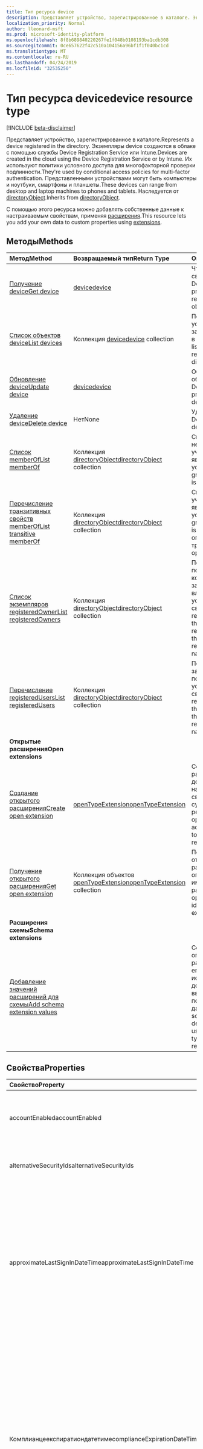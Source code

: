```yaml
---
title: Тип ресурса device
description: Представляет устройство, зарегистрированное в каталоге. Экземпляры device создаются в облаке с помощью службы Device Registration Service или Intune. Их используют политики условного доступа для многофакторной проверки подлинности. Представленными устройствами могут быть компьютеры и ноутбуки, смартфоны и планшеты. Наследуется от directoryObject.
localization_priority: Normal
author: lleonard-msft
ms.prod: microsoft-identity-platform
ms.openlocfilehash: 8f8b689840220267fe1f048b0108193ba1cdb308
ms.sourcegitcommit: 0ce657622f42c510a104156a96bf1f1f040bc1cd
ms.translationtype: MT
ms.contentlocale: ru-RU
ms.lasthandoff: 04/24/2019
ms.locfileid: "32535250"
---
```

# <a name="device-resource-type"></a><span data-ttu-id="61751-107">Тип ресурса device</span><span class="sxs-lookup"><span data-stu-id="61751-107">device resource type</span></span>

[!INCLUDE [beta-disclaimer](../../includes/beta-disclaimer.md)]

<span data-ttu-id="61751-108">Представляет устройство, зарегистрированное в каталоге.</span><span class="sxs-lookup"><span data-stu-id="61751-108">Represents a device registered in the directory.</span></span> <span data-ttu-id="61751-109">Экземпляры device создаются в облаке с помощью службы Device Registration Service или Intune.</span><span class="sxs-lookup"><span data-stu-id="61751-109">Devices are created in the cloud using the Device Registration Service or by Intune.</span></span> <span data-ttu-id="61751-110">Их используют политики условного доступа для многофакторной проверки подлинности.</span><span class="sxs-lookup"><span data-stu-id="61751-110">They're used by conditional access policies for multi-factor authentication.</span></span> <span data-ttu-id="61751-111">Представленными устройствами могут быть компьютеры и ноутбуки, смартфоны и планшеты.</span><span class="sxs-lookup"><span data-stu-id="61751-111">These devices can range from desktop and laptop machines to phones and tablets.</span></span> <span data-ttu-id="61751-112">Наследуется от [directoryObject](directoryobject.md).</span><span class="sxs-lookup"><span data-stu-id="61751-112">Inherits from [directoryObject](directoryobject.md).</span></span>

<span data-ttu-id="61751-113">С помощью этого ресурса можно добавлять собственные данные к настраиваемым свойствам, применяя [расширения](/graph/extensibility-overview).</span><span class="sxs-lookup"><span data-stu-id="61751-113">This resource lets you add your own data to custom properties using [extensions](/graph/extensibility-overview).</span></span>

## <a name="methods"></a><span data-ttu-id="61751-114">Методы</span><span class="sxs-lookup"><span data-stu-id="61751-114">Methods</span></span>

| <span data-ttu-id="61751-115">Метод</span><span class="sxs-lookup"><span data-stu-id="61751-115">Method</span></span>       | <span data-ttu-id="61751-116">Возвращаемый тип</span><span class="sxs-lookup"><span data-stu-id="61751-116">Return Type</span></span>  |<span data-ttu-id="61751-117">Описание</span><span class="sxs-lookup"><span data-stu-id="61751-117">Description</span></span>|
|:---------------|:--------|:----------|
|[<span data-ttu-id="61751-118">Получение device</span><span class="sxs-lookup"><span data-stu-id="61751-118">Get device</span></span>](../api/device-get.md) | [<span data-ttu-id="61751-119">device</span><span class="sxs-lookup"><span data-stu-id="61751-119">device</span></span>](device.md) |<span data-ttu-id="61751-120">Чтение свойств и связей объекта Device.</span><span class="sxs-lookup"><span data-stu-id="61751-120">Read properties and relationships of device object.</span></span>|
|[<span data-ttu-id="61751-121">Список объектов device</span><span class="sxs-lookup"><span data-stu-id="61751-121">List devices</span></span>](../api/device-list.md) | <span data-ttu-id="61751-122">Коллекция [device](device.md)</span><span class="sxs-lookup"><span data-stu-id="61751-122">[device](device.md) collection</span></span>| <span data-ttu-id="61751-123">Получение списка устройств, зарегистрированных в каталоге.</span><span class="sxs-lookup"><span data-stu-id="61751-123">Retrieve a list of devices registered in the directory.</span></span> |
|[<span data-ttu-id="61751-124">Обновление device</span><span class="sxs-lookup"><span data-stu-id="61751-124">Update device</span></span>](../api/device-update.md) | [<span data-ttu-id="61751-125">device</span><span class="sxs-lookup"><span data-stu-id="61751-125">device</span></span>](device.md)  |<span data-ttu-id="61751-126">Обновление свойств объекта Device.</span><span class="sxs-lookup"><span data-stu-id="61751-126">Update the properties of the device object.</span></span> |
|[<span data-ttu-id="61751-127">Удаление device</span><span class="sxs-lookup"><span data-stu-id="61751-127">Delete device</span></span>](../api/device-delete.md) | <span data-ttu-id="61751-128">Нет</span><span class="sxs-lookup"><span data-stu-id="61751-128">None</span></span> |<span data-ttu-id="61751-129">Удаление объекта Device.</span><span class="sxs-lookup"><span data-stu-id="61751-129">Delete the device object.</span></span> |
|[<span data-ttu-id="61751-130">Список memberOf</span><span class="sxs-lookup"><span data-stu-id="61751-130">List memberOf</span></span>](../api/device-list-memberof.md) |<span data-ttu-id="61751-131">Коллекция [directoryObject](directoryobject.md)</span><span class="sxs-lookup"><span data-stu-id="61751-131">[directoryObject](directoryobject.md) collection</span></span>| <span data-ttu-id="61751-132">Список групп, непосредственным участником которых является устройство.</span><span class="sxs-lookup"><span data-stu-id="61751-132">List the groups that the device is a direct member of.</span></span> |
|[<span data-ttu-id="61751-133">Перечисление транзитивных свойств memberOf</span><span class="sxs-lookup"><span data-stu-id="61751-133">List transitive memberOf</span></span>](../api/device-list-transitivememberof.md) |<span data-ttu-id="61751-134">Коллекция [directoryObject](directoryobject.md)</span><span class="sxs-lookup"><span data-stu-id="61751-134">[directoryObject](directoryobject.md) collection</span></span>| <span data-ttu-id="61751-135">Список групп, участником которых является устройство.</span><span class="sxs-lookup"><span data-stu-id="61751-135">List the groups that the device is a member of.</span></span> <span data-ttu-id="61751-136">Эта операция является транзитивным.</span><span class="sxs-lookup"><span data-stu-id="61751-136">This operation is transitive.</span></span> |
|[<span data-ttu-id="61751-137">Список экземпляров registeredOwner</span><span class="sxs-lookup"><span data-stu-id="61751-137">List registeredOwners</span></span>](../api/device-list-registeredowners.md) |<span data-ttu-id="61751-138">Коллекция [directoryObject](directoryobject.md)</span><span class="sxs-lookup"><span data-stu-id="61751-138">[directoryObject](directoryobject.md) collection</span></span>| <span data-ttu-id="61751-139">Получение пользователей, которые относятся к зарегистрированным владельцам устройства, из свойства навигации registeredOwners.</span><span class="sxs-lookup"><span data-stu-id="61751-139">Get the users that are registered owners of the device from the registeredOwners navigation property.</span></span>|
|[<span data-ttu-id="61751-140">Перечисление registeredUsers</span><span class="sxs-lookup"><span data-stu-id="61751-140">List registeredUsers</span></span>](../api/device-list-registeredusers.md) |<span data-ttu-id="61751-141">Коллекция [directoryObject](directoryobject.md)</span><span class="sxs-lookup"><span data-stu-id="61751-141">[directoryObject](directoryobject.md) collection</span></span>| <span data-ttu-id="61751-142">Получение зарегистрированных пользователей устройства из свойства навигации registeredUsers.</span><span class="sxs-lookup"><span data-stu-id="61751-142">Get the registered users of the device from the registeredUsers navigation property.</span></span>|
|<span data-ttu-id="61751-143">**Открытые расширения**</span><span class="sxs-lookup"><span data-stu-id="61751-143">**Open extensions**</span></span>| | |
|[<span data-ttu-id="61751-144">Создание открытого расширения</span><span class="sxs-lookup"><span data-stu-id="61751-144">Create open extension</span></span>](../api/opentypeextension-post-opentypeextension.md) |[<span data-ttu-id="61751-145">openTypeExtension</span><span class="sxs-lookup"><span data-stu-id="61751-145">openTypeExtension</span></span>](opentypeextension.md)| <span data-ttu-id="61751-146">Создание открытого расширения и добавление настраиваемых свойств в новый или существующий ресурс.</span><span class="sxs-lookup"><span data-stu-id="61751-146">Create an open extension and add custom properties to a new or existing resource.</span></span>|
|[<span data-ttu-id="61751-147">Получение открытого расширения</span><span class="sxs-lookup"><span data-stu-id="61751-147">Get open extension</span></span>](../api/opentypeextension-get.md) |<span data-ttu-id="61751-148">Коллекция объектов [openTypeExtension](opentypeextension.md)</span><span class="sxs-lookup"><span data-stu-id="61751-148">[openTypeExtension](opentypeextension.md) collection</span></span>| <span data-ttu-id="61751-149">Получение открытого расширения, определяемого именем расширения.</span><span class="sxs-lookup"><span data-stu-id="61751-149">Get an open extension identified by the extension name.</span></span>|
|<span data-ttu-id="61751-150">**Расширения схемы**</span><span class="sxs-lookup"><span data-stu-id="61751-150">**Schema extensions**</span></span>| | |
|[<span data-ttu-id="61751-151">Добавление значений расширений для схемы</span><span class="sxs-lookup"><span data-stu-id="61751-151">Add schema extension values</span></span>](/graph/extensibility-schema-groups) || <span data-ttu-id="61751-152">Создание определения расширения схемы и его дальнейшее использование для добавления в ресурс введенных пользовательских данных.</span><span class="sxs-lookup"><span data-stu-id="61751-152">Create a schema extension definition and then use it to add custom typed data to a resource.</span></span>|

## <a name="properties"></a><span data-ttu-id="61751-153">Свойства</span><span class="sxs-lookup"><span data-stu-id="61751-153">Properties</span></span>
| <span data-ttu-id="61751-154">Свойство</span><span class="sxs-lookup"><span data-stu-id="61751-154">Property</span></span>     | <span data-ttu-id="61751-155">Тип</span><span class="sxs-lookup"><span data-stu-id="61751-155">Type</span></span>   |<span data-ttu-id="61751-156">Описание</span><span class="sxs-lookup"><span data-stu-id="61751-156">Description</span></span>|
|:---------------|:--------|:----------|
|<span data-ttu-id="61751-157">accountEnabled</span><span class="sxs-lookup"><span data-stu-id="61751-157">accountEnabled</span></span>|<span data-ttu-id="61751-158">Boolean</span><span class="sxs-lookup"><span data-stu-id="61751-158">Boolean</span></span>| <span data-ttu-id="61751-159">Если учетная запись обеспечена — значение **true**, в противном случае — **false**.</span><span class="sxs-lookup"><span data-stu-id="61751-159">**true** if the account is enabled; otherwise, **false**.</span></span> <span data-ttu-id="61751-160">значение по умолчанию — true.</span><span class="sxs-lookup"><span data-stu-id="61751-160">default is true.</span></span>|
|<span data-ttu-id="61751-161">alternativeSecurityIds</span><span class="sxs-lookup"><span data-stu-id="61751-161">alternativeSecurityIds</span></span>|<span data-ttu-id="61751-162">Коллекция alternativeSecurityId</span><span class="sxs-lookup"><span data-stu-id="61751-162">alternativeSecurityId collection</span></span>| <span data-ttu-id="61751-163">Только для внутреннего использования.</span><span class="sxs-lookup"><span data-stu-id="61751-163">For internal use only.</span></span> <span data-ttu-id="61751-164">Значение NULL не допускается.</span><span class="sxs-lookup"><span data-stu-id="61751-164">Not nullable.</span></span> |
|<span data-ttu-id="61751-165">approximateLastSignInDateTime</span><span class="sxs-lookup"><span data-stu-id="61751-165">approximateLastSignInDateTime</span></span>|<span data-ttu-id="61751-166">DateTimeOffset</span><span class="sxs-lookup"><span data-stu-id="61751-166">DateTimeOffset</span></span>| <span data-ttu-id="61751-167">Тип timestamp представляет сведения о дате и времени с использованием формата ISO 8601 и всегда задается в формате UTC.</span><span class="sxs-lookup"><span data-stu-id="61751-167">The timestamp type represents date and time information using ISO 8601 format and is always in UTC time.</span></span> <span data-ttu-id="61751-168">Например, значение полуночи 1 января 2014 г. в формате UTC выглядит так: `'2014-01-01T00:00:00Z'`.</span><span class="sxs-lookup"><span data-stu-id="61751-168">For example, midnight UTC on Jan 1, 2014 would look like this: `'2014-01-01T00:00:00Z'`.</span></span> <span data-ttu-id="61751-169">Только для чтения.</span><span class="sxs-lookup"><span data-stu-id="61751-169">Read-only.</span></span> |
|<span data-ttu-id="61751-170">Комплианцеекспиратиондатетиме</span><span class="sxs-lookup"><span data-stu-id="61751-170">complianceExpirationDateTime</span></span>|<span data-ttu-id="61751-171">DateTimeOffset</span><span class="sxs-lookup"><span data-stu-id="61751-171">DateTimeOffset</span></span>| <span data-ttu-id="61751-172">Временная метка, в которой устройство больше не считается совместимым.</span><span class="sxs-lookup"><span data-stu-id="61751-172">The timestamp when the device is no longer deemed compliant.</span></span> <span data-ttu-id="61751-173">Тип timestamp представляет сведения о дате и времени с использованием формата ISO 8601 и всегда задается в формате UTC.</span><span class="sxs-lookup"><span data-stu-id="61751-173">The timestamp type represents date and time information using ISO 8601 format and is always in UTC time.</span></span> <span data-ttu-id="61751-174">Например, значение полуночи 1 января 2014 г. в формате UTC выглядит так: `'2014-01-01T00:00:00Z'`.</span><span class="sxs-lookup"><span data-stu-id="61751-174">For example, midnight UTC on Jan 1, 2014 would look like this: `'2014-01-01T00:00:00Z'`.</span></span> <span data-ttu-id="61751-175">Только для чтения.</span><span class="sxs-lookup"><span data-stu-id="61751-175">Read-only.</span></span> |
|<span data-ttu-id="61751-176">deviceId</span><span class="sxs-lookup"><span data-stu-id="61751-176">deviceId</span></span>|<span data-ttu-id="61751-177">Guid</span><span class="sxs-lookup"><span data-stu-id="61751-177">Guid</span></span>| <span data-ttu-id="61751-178">Уникальный идентификатор, задаваемый службой Azure Device Registration Service при регистрации.</span><span class="sxs-lookup"><span data-stu-id="61751-178">Unique identifier set by Azure Device Registration Service at the time of registration.</span></span> |
|<span data-ttu-id="61751-179">deviceMetadata</span><span class="sxs-lookup"><span data-stu-id="61751-179">deviceMetadata</span></span>|<span data-ttu-id="61751-180">String</span><span class="sxs-lookup"><span data-stu-id="61751-180">String</span></span>| <span data-ttu-id="61751-181">Только для внутреннего использования.</span><span class="sxs-lookup"><span data-stu-id="61751-181">For internal use only.</span></span> <span data-ttu-id="61751-182">Задано значение NULL.</span><span class="sxs-lookup"><span data-stu-id="61751-182">Set to null.</span></span> |
|<span data-ttu-id="61751-183">deviceVersion</span><span class="sxs-lookup"><span data-stu-id="61751-183">deviceVersion</span></span>|<span data-ttu-id="61751-184">Int32</span><span class="sxs-lookup"><span data-stu-id="61751-184">Int32</span></span>| <span data-ttu-id="61751-185">Только для внутреннего использования.</span><span class="sxs-lookup"><span data-stu-id="61751-185">For internal use only.</span></span> |
|<span data-ttu-id="61751-186">displayName</span><span class="sxs-lookup"><span data-stu-id="61751-186">displayName</span></span>|<span data-ttu-id="61751-187">Строка</span><span class="sxs-lookup"><span data-stu-id="61751-187">String</span></span>| <span data-ttu-id="61751-p109">Отображаемое имя устройства. Обязательный параметр.</span><span class="sxs-lookup"><span data-stu-id="61751-p109">The display name for the device. Required.</span></span> |
|<span data-ttu-id="61751-190">id</span><span class="sxs-lookup"><span data-stu-id="61751-190">id</span></span>|<span data-ttu-id="61751-191">String</span><span class="sxs-lookup"><span data-stu-id="61751-191">String</span></span>|<span data-ttu-id="61751-p110">Уникальный идентификатор устройства. Наследуется из [directoryObject](directoryobject.md). Ключ, значение null не допускается. Только для чтения.</span><span class="sxs-lookup"><span data-stu-id="61751-p110">The unique identifier for the device. Inherited from [directoryObject](directoryobject.md). Key, Not nullable. Read-only.</span></span>|
|<span data-ttu-id="61751-196">isCompliant</span><span class="sxs-lookup"><span data-stu-id="61751-196">isCompliant</span></span>|<span data-ttu-id="61751-197">Логический</span><span class="sxs-lookup"><span data-stu-id="61751-197">Boolean</span></span>|<span data-ttu-id="61751-198">Используется значение **true**, если устройство соответствует требованиям политик управления мобильными устройствами (MDM). В противном случае используется значение **false**.</span><span class="sxs-lookup"><span data-stu-id="61751-198">**true** if the device complies with Mobile Device Management (MDM) policies; otherwise, **false**.</span></span> <span data-ttu-id="61751-199">Только для чтения.</span><span class="sxs-lookup"><span data-stu-id="61751-199">Read-only.</span></span> <span data-ttu-id="61751-200">С помощью Intune можно обновлять любой тип ОС устройства или [утвержденное приложение MDM](https://docs.microsoft.com/windows/client-management/mdm/azure-active-directory-integration-with-mdm) для устройств Windows OS.</span><span class="sxs-lookup"><span data-stu-id="61751-200">This can only be updated by Intune for any device OS type or by an [approved MDM app](https://docs.microsoft.com/windows/client-management/mdm/azure-active-directory-integration-with-mdm) for Windows OS devices.</span></span>|
|<span data-ttu-id="61751-201">isManaged</span><span class="sxs-lookup"><span data-stu-id="61751-201">isManaged</span></span>|<span data-ttu-id="61751-202">Boolean</span><span class="sxs-lookup"><span data-stu-id="61751-202">Boolean</span></span>|<span data-ttu-id="61751-203">Используется значение **true**, если устройство контролируется с помощью приложения для управления мобильными устройствами (MDM), например Intune. В противном случае используется значение **false**.</span><span class="sxs-lookup"><span data-stu-id="61751-203">**true** if the device is managed by a Mobile Device Management (MDM) app; otherwise, **false**.</span></span> <span data-ttu-id="61751-204">С помощью Intune можно обновлять любой тип ОС устройства или [утвержденное приложение MDM](https://docs.microsoft.com/windows/client-management/mdm/azure-active-directory-integration-with-mdm) для устройств Windows OS.</span><span class="sxs-lookup"><span data-stu-id="61751-204">This can only be updated by Intune for any device OS type or by an [approved MDM app](https://docs.microsoft.com/windows/client-management/mdm/azure-active-directory-integration-with-mdm) for Windows OS devices.</span></span> |
|<span data-ttu-id="61751-205">onPremisesLastSyncDateTime</span><span class="sxs-lookup"><span data-stu-id="61751-205">onPremisesLastSyncDateTime</span></span>|<span data-ttu-id="61751-206">DateTimeOffset</span><span class="sxs-lookup"><span data-stu-id="61751-206">DateTimeOffset</span></span>|<span data-ttu-id="61751-207">Время последней синхронизации объекта с локальным каталогом. Тип Timestamp представляет сведения о времени и дате с использованием формата ISO 8601 (всегда применяется формат UTC).</span><span class="sxs-lookup"><span data-stu-id="61751-207">The last time at which the object was synced with the on-premises directory.The Timestamp type represents date and time information using ISO 8601 format and is always in UTC time.</span></span> <span data-ttu-id="61751-208">Например, значение полуночи 1 января 2014 г. в формате UTC выглядит так: `'2014-01-01T00:00:00Z'`. Только для чтения.</span><span class="sxs-lookup"><span data-stu-id="61751-208">For example, midnight UTC on Jan 1, 2014 would look like this: `'2014-01-01T00:00:00Z'` Read-only.</span></span> |
|<span data-ttu-id="61751-209">onPremisesSyncEnabled</span><span class="sxs-lookup"><span data-stu-id="61751-209">onPremisesSyncEnabled</span></span>|<span data-ttu-id="61751-210">Boolean</span><span class="sxs-lookup"><span data-stu-id="61751-210">Boolean</span></span>|<span data-ttu-id="61751-211">Используется значение **true**, если этот объект синхронизируется из локального каталога. Используется значение **false**, если этот объект ранее синхронизировался из локального каталога, но синхронизация больше не выполняется. Используется значение **null**, если этот объект никогда не синхронизировался из локального каталога (значение по умолчанию).</span><span class="sxs-lookup"><span data-stu-id="61751-211">**true** if this object is synced from an on-premises directory; **false** if this object was originally synced from an on-premises directory but is no longer synced; **null** if this object has never been synced from an on-premises directory (default).</span></span> <span data-ttu-id="61751-212">Только для чтения.</span><span class="sxs-lookup"><span data-stu-id="61751-212">Read-only.</span></span>|
|<span data-ttu-id="61751-213">operatingSystem</span><span class="sxs-lookup"><span data-stu-id="61751-213">operatingSystem</span></span>|<span data-ttu-id="61751-214">String</span><span class="sxs-lookup"><span data-stu-id="61751-214">String</span></span>| <span data-ttu-id="61751-p115">Тип операционной системы на устройстве. Обязательный параметр.</span><span class="sxs-lookup"><span data-stu-id="61751-p115">The type of operating system on the device. Required.</span></span> |
|<span data-ttu-id="61751-217">operatingSystemVersion</span><span class="sxs-lookup"><span data-stu-id="61751-217">operatingSystemVersion</span></span>|<span data-ttu-id="61751-218">String</span><span class="sxs-lookup"><span data-stu-id="61751-218">String</span></span>| <span data-ttu-id="61751-219">Версия операционной системы устройства.</span><span class="sxs-lookup"><span data-stu-id="61751-219">Operating system version of the device.</span></span> <span data-ttu-id="61751-220">Обязательный параметр.</span><span class="sxs-lookup"><span data-stu-id="61751-220">Required.</span></span> |
|<span data-ttu-id="61751-221">physicalIds</span><span class="sxs-lookup"><span data-stu-id="61751-221">physicalIds</span></span>|<span data-ttu-id="61751-222">Коллекция String</span><span class="sxs-lookup"><span data-stu-id="61751-222">String collection</span></span>| <span data-ttu-id="61751-223">Только для внутреннего использования.</span><span class="sxs-lookup"><span data-stu-id="61751-223">For internal use only.</span></span> <span data-ttu-id="61751-224">Значение NULL не допускается.</span><span class="sxs-lookup"><span data-stu-id="61751-224">Not nullable.</span></span> |
|<span data-ttu-id="61751-225">Профилетипе</span><span class="sxs-lookup"><span data-stu-id="61751-225">profileType</span></span>|<span data-ttu-id="61751-226">String</span><span class="sxs-lookup"><span data-stu-id="61751-226">String</span></span>|<span data-ttu-id="61751-227">Тип профиля устройства.</span><span class="sxs-lookup"><span data-stu-id="61751-227">The profile type of the device.</span></span> <span data-ttu-id="61751-228">Возможные значения:</span><span class="sxs-lookup"><span data-stu-id="61751-228">Possible values:</span></span><br /><span data-ttu-id="61751-229">**Регистереддевице** умолчани</span><span class="sxs-lookup"><span data-stu-id="61751-229">**RegisteredDevice** (default)</span></span><br /><span data-ttu-id="61751-230">**Секуревм**</span><span class="sxs-lookup"><span data-stu-id="61751-230">**SecureVM**</span></span><br /><span data-ttu-id="61751-231">**Printer**</span><span class="sxs-lookup"><span data-stu-id="61751-231">**Printer**</span></span><br /><span data-ttu-id="61751-232">**Общий**</span><span class="sxs-lookup"><span data-stu-id="61751-232">**Shared**</span></span><br /><span data-ttu-id="61751-233">**Интернета**</span><span class="sxs-lookup"><span data-stu-id="61751-233">**IoT**</span></span>|
|<span data-ttu-id="61751-234">Системлабелс</span><span class="sxs-lookup"><span data-stu-id="61751-234">systemLabels</span></span>|<span data-ttu-id="61751-235">Коллекция строк</span><span class="sxs-lookup"><span data-stu-id="61751-235">String collection</span></span>| <span data-ttu-id="61751-236">Список меток, примененных к устройству системой.</span><span class="sxs-lookup"><span data-stu-id="61751-236">List of labels applied to the device by the system.</span></span> |
|<span data-ttu-id="61751-237">trustType</span><span class="sxs-lookup"><span data-stu-id="61751-237">trustType</span></span>|<span data-ttu-id="61751-238">String</span><span class="sxs-lookup"><span data-stu-id="61751-238">String</span></span>| <span data-ttu-id="61751-239">Тип доверия для присоединенного устройства.</span><span class="sxs-lookup"><span data-stu-id="61751-239">Type of trust for the joined device.</span></span> <span data-ttu-id="61751-240">Только для чтения.</span><span class="sxs-lookup"><span data-stu-id="61751-240">Read-only.</span></span> <span data-ttu-id="61751-241">Возможные значения:</span><span class="sxs-lookup"><span data-stu-id="61751-241">Possible values:</span></span> <br /><span data-ttu-id="61751-242">**Workplace**. *Принесенные личные устройства*.</span><span class="sxs-lookup"><span data-stu-id="61751-242">**Workplace** - indicates *bring your own personal devices*</span></span><br /><span data-ttu-id="61751-243">**AzureAd**. Устройства, присоединенные только через облако.</span><span class="sxs-lookup"><span data-stu-id="61751-243">**AzureAd** - Cloud only joined devices</span></span><br /><span data-ttu-id="61751-244">**ServerAd**. Устройства, присоединенные к Azure Active Directory через локальный домен.</span><span class="sxs-lookup"><span data-stu-id="61751-244">**ServerAd** - on-premises domain joined devices joined to Azure AD.</span></span> <span data-ttu-id="61751-245">Дополнительные сведения см. в статье [Общие сведения об управлении устройствами в Azure Active Directory](https://docs.microsoft.com/en-us/azure/active-directory/device-management-introduction).</span><span class="sxs-lookup"><span data-stu-id="61751-245">For more details, see [Introduction to device management in Azure Active Directory](https://docs.microsoft.com/en-us/azure/active-directory/device-management-introduction)</span></span> |
|<span data-ttu-id="61751-246">Имя</span><span class="sxs-lookup"><span data-stu-id="61751-246">Name</span></span>| <span data-ttu-id="61751-247">String</span><span class="sxs-lookup"><span data-stu-id="61751-247">String</span></span> | <span data-ttu-id="61751-248">Понятное имя устройства.</span><span class="sxs-lookup"><span data-stu-id="61751-248">Friendly name of a device.</span></span> <span data-ttu-id="61751-249">Возвращается только в том случае, если пользователь входит в учетную запись Майкрософт в составе проекта.</span><span class="sxs-lookup"><span data-stu-id="61751-249">Only returned if user signs in with a Microsoft account as part of Project Rome.</span></span> |
|<span data-ttu-id="61751-250">Status</span><span class="sxs-lookup"><span data-stu-id="61751-250">Status</span></span> | <span data-ttu-id="61751-251">String</span><span class="sxs-lookup"><span data-stu-id="61751-251">String</span></span>| <span data-ttu-id="61751-252">Устройство подключено к сети или находится в автономном режиме.</span><span class="sxs-lookup"><span data-stu-id="61751-252">Device is online or offline.</span></span> <span data-ttu-id="61751-253">Возвращается только в том случае, если пользователь входит в учетную запись Майкрософт в составе проекта.</span><span class="sxs-lookup"><span data-stu-id="61751-253">Only returned if user signs in with a Microsoft account as part of Project Rome.</span></span> |
|<span data-ttu-id="61751-254">Платформа</span><span class="sxs-lookup"><span data-stu-id="61751-254">Platform</span></span> |<span data-ttu-id="61751-255">String</span><span class="sxs-lookup"><span data-stu-id="61751-255">String</span></span>|<span data-ttu-id="61751-256">Платформа устройства.</span><span class="sxs-lookup"><span data-stu-id="61751-256">Platform of device.</span></span> <span data-ttu-id="61751-257">Возвращается только в том случае, если пользователь входит в учетную запись Майкрософт в составе проекта.</span><span class="sxs-lookup"><span data-stu-id="61751-257">Only returned if user signs in with a Microsoft account as part of Project Rome.</span></span> <span data-ttu-id="61751-258">Возвращается только в том случае, если пользователь входит в учетную запись Майкрософт в составе проекта.</span><span class="sxs-lookup"><span data-stu-id="61751-258">Only returned if user signs in with a Microsoft account as part of Project Rome.</span></span>|
|<span data-ttu-id="61751-259">Kind</span><span class="sxs-lookup"><span data-stu-id="61751-259">Kind</span></span>| <span data-ttu-id="61751-260">Строка</span><span class="sxs-lookup"><span data-stu-id="61751-260">String</span></span>| <span data-ttu-id="61751-261">Форм фактор устройства.</span><span class="sxs-lookup"><span data-stu-id="61751-261">Form factor of device.</span></span> <span data-ttu-id="61751-262">Возвращается только в том случае, если пользователь входит в учетную запись Майкрософт в составе проекта.</span><span class="sxs-lookup"><span data-stu-id="61751-262">Only returned if user signs in with a Microsoft account as part of Project Rome.</span></span> |
|<span data-ttu-id="61751-263">Модель</span><span class="sxs-lookup"><span data-stu-id="61751-263">Model</span></span>| <span data-ttu-id="61751-264">String</span><span class="sxs-lookup"><span data-stu-id="61751-264">String</span></span>| <span data-ttu-id="61751-265">Модель устройства.</span><span class="sxs-lookup"><span data-stu-id="61751-265">Model of device.</span></span> <span data-ttu-id="61751-266">Возвращается только в том случае, если пользователь входит в учетную запись Майкрософт в составе проекта.</span><span class="sxs-lookup"><span data-stu-id="61751-266">Only returned if user signs in with a Microsoft account as part of Project Rome.</span></span> |
|<span data-ttu-id="61751-267">Вычислитель</span><span class="sxs-lookup"><span data-stu-id="61751-267">Manufacturer</span></span>| <span data-ttu-id="61751-268">String</span><span class="sxs-lookup"><span data-stu-id="61751-268">String</span></span>| <span data-ttu-id="61751-269">Производитель устройства.</span><span class="sxs-lookup"><span data-stu-id="61751-269">Manufacturer of device.</span></span> <span data-ttu-id="61751-270">Возвращается только в том случае, если пользователь входит в учетную запись Майкрософт в составе проекта.</span><span class="sxs-lookup"><span data-stu-id="61751-270">Only returned if user signs in with a Microsoft account as part of Project Rome.</span></span> |

## <a name="relationships"></a><span data-ttu-id="61751-271">Связи</span><span class="sxs-lookup"><span data-stu-id="61751-271">Relationships</span></span>
| <span data-ttu-id="61751-272">Отношение</span><span class="sxs-lookup"><span data-stu-id="61751-272">Relationship</span></span> | <span data-ttu-id="61751-273">Тип</span><span class="sxs-lookup"><span data-stu-id="61751-273">Type</span></span>   |<span data-ttu-id="61751-274">Описание</span><span class="sxs-lookup"><span data-stu-id="61751-274">Description</span></span>|
|:---------------|:--------|:----------|
|<span data-ttu-id="61751-275">extensions</span><span class="sxs-lookup"><span data-stu-id="61751-275">extensions</span></span>|<span data-ttu-id="61751-276">Коллекция [extension](extension.md)</span><span class="sxs-lookup"><span data-stu-id="61751-276">[extension](extension.md) collection</span></span>|<span data-ttu-id="61751-p127">Коллекция открытых расширений, определенных для устройства. Только для чтения. Допускается значение null.</span><span class="sxs-lookup"><span data-stu-id="61751-p127">The collection of open extensions defined for the device. Read-only. Nullable.</span></span>|
|<span data-ttu-id="61751-280">registeredOwners</span><span class="sxs-lookup"><span data-stu-id="61751-280">registeredOwners</span></span>|<span data-ttu-id="61751-281">Коллекция [directoryObject](directoryobject.md)</span><span class="sxs-lookup"><span data-stu-id="61751-281">[directoryObject](directoryobject.md) collection</span></span>| <span data-ttu-id="61751-282">Пользователь, который присоединил устройство через облако или зарегистрировал личное устройство.</span><span class="sxs-lookup"><span data-stu-id="61751-282">The user that cloud joined the device or registered their personal device.</span></span> <span data-ttu-id="61751-283">Зарегистрированный владелец задается при регистрации.</span><span class="sxs-lookup"><span data-stu-id="61751-283">The registered owner is set at the time of registration.</span></span> <span data-ttu-id="61751-284">Сейчас можно настроить лишь одного такого владельца.</span><span class="sxs-lookup"><span data-stu-id="61751-284">Currently, there can be only one owner.</span></span> <span data-ttu-id="61751-285">Только для чтения.</span><span class="sxs-lookup"><span data-stu-id="61751-285">Read-only.</span></span> <span data-ttu-id="61751-286">Допускается значение null.</span><span class="sxs-lookup"><span data-stu-id="61751-286">Nullable.</span></span>|
|<span data-ttu-id="61751-287">registeredUsers</span><span class="sxs-lookup"><span data-stu-id="61751-287">registeredUsers</span></span>|<span data-ttu-id="61751-288">Коллекция [directoryObject](directoryobject.md)</span><span class="sxs-lookup"><span data-stu-id="61751-288">[directoryObject](directoryobject.md) collection</span></span>| <span data-ttu-id="61751-289">Коллекция зарегистрированных пользователей устройства.</span><span class="sxs-lookup"><span data-stu-id="61751-289">Collection of registered users of the device.</span></span> <span data-ttu-id="61751-290">В случае зарегистрированных личных устройств или устройств, присоединенных через облако, при регистрации для обычных пользователей задается то же значение, что и для владельцев.</span><span class="sxs-lookup"><span data-stu-id="61751-290">For cloud joined devices and registered personal devices, registered users are set to the same value as registered owners at the time of registration.</span></span> <span data-ttu-id="61751-291">Только для чтения.</span><span class="sxs-lookup"><span data-stu-id="61751-291">Read-only.</span></span> <span data-ttu-id="61751-292">Допускается значение null.</span><span class="sxs-lookup"><span data-stu-id="61751-292">Nullable.</span></span>|
|<span data-ttu-id="61751-293">extensions</span><span class="sxs-lookup"><span data-stu-id="61751-293">extensions</span></span>|<span data-ttu-id="61751-294">Коллекция [extension](extension.md)</span><span class="sxs-lookup"><span data-stu-id="61751-294">[extension](extension.md) collection</span></span>|<span data-ttu-id="61751-295">Коллекция открытых расширений, определенных для устройства.</span><span class="sxs-lookup"><span data-stu-id="61751-295">The collection of open extensions defined for the device.</span></span> <span data-ttu-id="61751-296">Допускается значение null.</span><span class="sxs-lookup"><span data-stu-id="61751-296">Nullable.</span></span>|
|<span data-ttu-id="61751-297">registeredOwners</span><span class="sxs-lookup"><span data-stu-id="61751-297">registeredOwners</span></span>|<span data-ttu-id="61751-298">Коллекция [directoryObject](directoryobject.md)</span><span class="sxs-lookup"><span data-stu-id="61751-298">[directoryObject](directoryobject.md) collection</span></span>|<span data-ttu-id="61751-p131">Пользователи, относящиеся к зарегистрированным владельцам устройства. Только для чтения. Допускается значение null.</span><span class="sxs-lookup"><span data-stu-id="61751-p131">Users that are registered owners of the device. Read-only. Nullable.</span></span>|
|<span data-ttu-id="61751-302">registeredUsers</span><span class="sxs-lookup"><span data-stu-id="61751-302">registeredUsers</span></span>|<span data-ttu-id="61751-303">Коллекция [directoryObject](directoryobject.md)</span><span class="sxs-lookup"><span data-stu-id="61751-303">[directoryObject](directoryobject.md) collection</span></span>|<span data-ttu-id="61751-p132">Зарегистрированные пользователи устройства. Только для чтения. Допускается значение null.</span><span class="sxs-lookup"><span data-stu-id="61751-p132">Users that are registered users of the device. Read-only. Nullable.</span></span>|
|<span data-ttu-id="61751-307">Команды </span><span class="sxs-lookup"><span data-stu-id="61751-307">commands</span></span> | <span data-ttu-id="61751-308">Collection (Microsoft. Graph. Command)</span><span class="sxs-lookup"><span data-stu-id="61751-308">Collection(microsoft.graph.command)</span></span> | <span data-ttu-id="61751-309">Набор команд, отправляемых на это устройство</span><span class="sxs-lookup"><span data-stu-id="61751-309">Set of commands sent to this device</span></span>|

## <a name="json-representation"></a><span data-ttu-id="61751-310">Представление в формате JSON</span><span class="sxs-lookup"><span data-stu-id="61751-310">JSON representation</span></span>

<span data-ttu-id="61751-311">Ниже указано представление ресурса в формате JSON.</span><span class="sxs-lookup"><span data-stu-id="61751-311">The following is a JSON representation of the resource.</span></span>

<!-- {
  "blockType": "resource",
  "optionalProperties": [
    "extensions",
    "registeredOwners",
    "registeredUsers"
  ],
  "keyProperty": "id",
  "@odata.type": "microsoft.graph.device"
}-->

```json
{
  "accountEnabled": true,
  "approximateLastSignInDateTime": "String (timestamp)",
  "complianceExpirationDateTime": "String (timestamp)",
  "deviceId": "string",
  "deviceMetadata": "string",
  "deviceVersion": 1024,
  "displayName": "string",
  "id": "string (identifier)",
  "isCompliant": true,
  "isManaged": true,
  "onPremisesLastSyncDateTime": "String (timestamp)",
  "onPremisesSyncEnabled": true,
  "operatingSystem": "string",
  "operatingSystemVersion": "string",
  "physicalIds": ["string"],
  "profileType": "string",
  "systemLabels": ["string"],
  "trustType": "string",
  "Name": "string",
  "Status": "string",
  "Platform": "string",
  "Kind": "string",
  "Model": "string",
  "Manufacturer": "string"
}
```

## <a name="see-also"></a><span data-ttu-id="61751-312">См. также</span><span class="sxs-lookup"><span data-stu-id="61751-312">See also</span></span>

- [<span data-ttu-id="61751-313">Добавление пользовательских данных в ресурсы с помощью расширений</span><span class="sxs-lookup"><span data-stu-id="61751-313">Add custom data to resources using extensions</span></span>](/graph/extensibility-overview)
- [<span data-ttu-id="61751-314">Добавление пользовательских данных в ресурсы user с помощью открытых расширений</span><span class="sxs-lookup"><span data-stu-id="61751-314">Add custom data to users using open extensions</span></span>](/graph/extensibility-open-users)
- [<span data-ttu-id="61751-315">Добавление пользовательских данных в группы с помощью расширений схемы</span><span class="sxs-lookup"><span data-stu-id="61751-315">Add custom data to groups using schema extensions</span></span>](/graph/extensibility-schema-groups)

<!-- uuid: 8fcb5dbc-d5aa-4681-8e31-b001d5168d79
2015-10-25 14:57:30 UTC -->
<!--
{
  "type": "#page.annotation",
  "description": "device resource",
  "keywords": "",
  "section": "documentation",
  "tocPath": "",
  "suppressions": [
    "Error: /api-reference/beta/resources/device.md:\r\n      Exception processing links.\r\n    System.ArgumentException: Link Definition was null. Link text: !INCLUDE [beta-disclaimer](../../includes/beta-disclaimer.md)\r\n      at ApiDoctor.Validation.DocFile.get_LinkDestinations()\r\n      at ApiDoctor.Validation.DocSet.ValidateLinks(Boolean includeWarnings, String[] relativePathForFiles, IssueLogger issues, Boolean requireFilenameCaseMatch, Boolean printOrphanedFiles)"
  ]
}
-->
